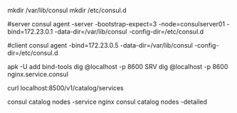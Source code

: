 mkdir /var/lib/consul
mkdir /etc/consul.d

#server
consul agent -server -bootstrap-expect=3 -node=consulserver01 -bind=172.23.0.1 -data-dir=/var/lib/consul -config-dir=/etc/consul.d

#client
consul agent -bind=172.23.0.5 -data-dir=/var/lib/consul -config-dir=/etc/consul.d

apk -U add bind-tools
dig @localhost -p 8600 SRV
dig @localhost -p 8600 nginx.service.consul

curl localhost:8500/v1/catalog/services

consul catalog nodes -service nginx
consul catalog nodes -detailed
